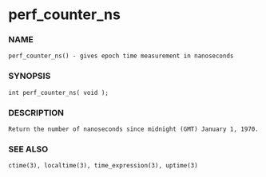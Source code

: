 # perf_counter_ns

### NAME

    perf_counter_ns() - gives epoch time measurement in nanoseconds

### SYNOPSIS

    int perf_counter_ns( void );

### DESCRIPTION

    Return the number of nanoseconds since midnight (GMT) January 1, 1970.

### SEE ALSO

    ctime(3), localtime(3), time_expression(3), uptime(3)

